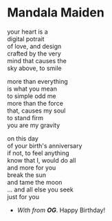<head>
  <!-- Emojis -->
  <link href="https://afeld.github.io/emoji-css/emoji.css" rel="stylesheet">
</head>

# Mandala Maiden

your heart is a  
digital potrait  
of love, and design  
crafted by the very  
mind that causes the  
sky above, to smile  

more than everything  
is what you mean  
to simple odd me  
more than the force  
that, causes my soul  
to stand firm  
you are my gravity

on this day  
of your birth's anniversary  
if not, to feel anything  
know that I, would do all  
and more for you  
break the sun  
and tame the moon  
... and all else you seek  
just for you

* _With <i class="em em-gift_heart"></i> from **OG**_. Happy Birthday! 